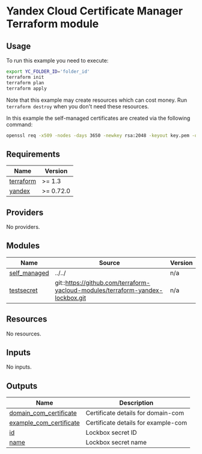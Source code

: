 # Yandex Cloud Certificate Manager Terraform module

## Usage

To run this example you need to execute:

```bash
export YC_FOLDER_ID='folder_id'
terraform init
terraform plan
terraform apply
```

Note that this example may create resources which can cost money. Run `terraform destroy` when you don't need these resources.

In this example the self-managed certificates are created via the following command:
```bash
openssl req -x509 -nodes -days 3650 -newkey rsa:2048 -keyout key.pem -out cert.pem -subj /CN=domain.com
 ```

<!-- BEGINNING OF PRE-COMMIT-TERRAFORM DOCS HOOK -->
## Requirements

| Name | Version |
|------|---------|
| <a name="requirement_terraform"></a> [terraform](#requirement\_terraform) | >= 1.3 |
| <a name="requirement_yandex"></a> [yandex](#requirement\_yandex) | >= 0.72.0 |

## Providers

No providers.

## Modules

| Name | Source | Version |
|------|--------|---------|
| <a name="module_self_managed"></a> [self\_managed](#module\_self\_managed) | ../../ | n/a |
| <a name="module_testsecret"></a> [testsecret](#module\_testsecret) | git::https://github.com/terraform-yacloud-modules/terraform-yandex-lockbox.git | n/a |

## Resources

No resources.

## Inputs

No inputs.

## Outputs

| Name | Description |
|------|-------------|
| <a name="output_domain_com_certificate"></a> [domain\_com\_certificate](#output\_domain\_com\_certificate) | Certificate details for domain-com |
| <a name="output_example_com_certificate"></a> [example\_com\_certificate](#output\_example\_com\_certificate) | Certificate details for example-com |
| <a name="output_id"></a> [id](#output\_id) | Lockbox secret ID |
| <a name="output_name"></a> [name](#output\_name) | Lockbox secret name |
<!-- END OF PRE-COMMIT-TERRAFORM DOCS HOOK -->
